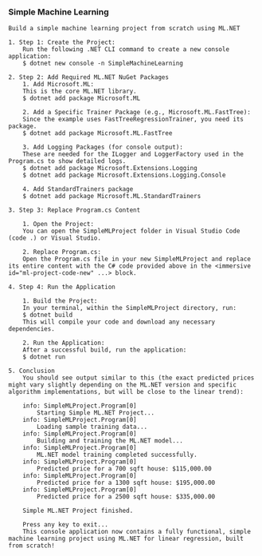 
### Simple Machine Learning
    Build a simple machine learning project from scratch using ML.NET

    1. Step 1: Create the Project:
        Run the following .NET CLI command to create a new console application:
        $ dotnet new console -n SimpleMachineLearning

    2. Step 2: Add Required ML.NET NuGet Packages
        1. Add Microsoft.ML:
        This is the core ML.NET library.
        $ dotnet add package Microsoft.ML

        2. Add a Specific Trainer Package (e.g., Microsoft.ML.FastTree):
        Since the example uses FastTreeRegressionTrainer, you need its package.
        $ dotnet add package Microsoft.ML.FastTree
        
        3. Add Logging Packages (for console output):
        These are needed for the ILogger and LoggerFactory used in the Program.cs to show detailed logs.
        $ dotnet add package Microsoft.Extensions.Logging
        $ dotnet add package Microsoft.Extensions.Logging.Console

        4. Add StandardTrainers package
        $ dotnet add package Microsoft.ML.StandardTrainers

    3. Step 3: Replace Program.cs Content

        1. Open the Project:
        You can open the SimpleMLProject folder in Visual Studio Code (code .) or Visual Studio.

        2. Replace Program.cs:
        Open the Program.cs file in your new SimpleMLProject and replace its entire content with the C# code provided above in the <immersive id="ml-project-code-new" ...> block.

    4. Step 4: Run the Application

        1. Build the Project:
        In your terminal, within the SimpleMLProject directory, run:
        $ dotnet build
        This will compile your code and download any necessary dependencies.

        2. Run the Application:
        After a successful build, run the application:
        $ dotnet run

    5. Conclusion
        You should see output similar to this (the exact predicted prices might vary slightly depending on the ML.NET version and specific algorithm implementations, but will be close to the linear trend):

        info: SimpleMLProject.Program[0]
            Starting Simple ML.NET Project...
        info: SimpleMLProject.Program[0]
            Loading sample training data...
        info: SimpleMLProject.Program[0]
            Building and training the ML.NET model...
        info: SimpleMLProject.Program[0]
            ML.NET model training completed successfully.
        info: SimpleMLProject.Program[0]
            Predicted price for a 700 sqft house: $115,000.00
        info: SimpleMLProject.Program[0]
            Predicted price for a 1300 sqft house: $195,000.00
        info: SimpleMLProject.Program[0]
            Predicted price for a 2500 sqft house: $335,000.00
        
        Simple ML.NET Project finished.
        
        Press any key to exit...
        This console application now contains a fully functional, simple machine learning project using ML.NET for linear regression, built from scratch!